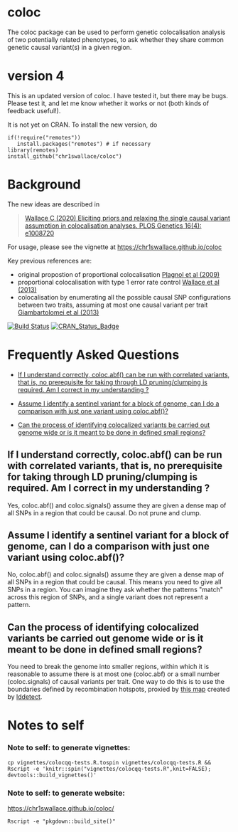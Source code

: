 coloc
=====



The coloc package can be used to perform genetic colocalisation
analysis of two potentially related phenotypes, to ask whether they
share common genetic causal variant(s) in a given region. 


# version 4

This is an updated version of coloc.  I have tested it, but there may be bugs. Please test it, and let me know whether it works or not (both kinds of feedback useful!).  

It is not yet on CRAN. To install the new version, do
```
if(!require("remotes"))
   install.packages("remotes") # if necessary
library(remotes)
install_github("chr1swallace/coloc")
```


# Background

The new ideas are described in 
> [Wallace C (2020) Eliciting priors and relaxing the single causal variant assumption in colocalisation analyses. PLOS Genetics 16(4): e1008720](https://doi.org/10.1371/journal.pgen.1008720)

For usage, please see the vignette at https://chr1swallace.github.io/coloc

Key previous references are:
- original propostion of proportional colocalisation [Plagnol et al (2009)](http://www.ncbi.nlm.nih.gov/pubmed/19039033)
- proportional colocalisation with type 1 error rate control [Wallace et al (2013)](http://onlinelibrary.wiley.com/doi/10.1002/gepi.21765/abstract)
- colocalisation by enumerating all the possible causal SNP configurations between two traits, assuming at most one causal variant per trait [Giambartolomei et al (2013)](http://journals.plos.org/plosgenetics/article?id=10.1371/journal.pgen.1004383)

[![Build Status](https://travis-ci.org/chr1swallace/coloc.svg?branch=master)](https://travis-ci.org/chr1swallace/coloc)
[![CRAN_Status_Badge](http://www.r-pkg.org/badges/version/coloc)](https://cran.r-project.org/package=coloc)


# Frequently Asked Questions

- [If I understand correctly, coloc.abf() can be run with correlated variants, that is, no prerequisite for taking through LD pruning/clumping is required. Am I correct in my understanding ?](#if-i-understand-correctly-colocabf-can-be-run-with-correlated-variants-that-is-no-prerequisite-for-taking-through-ld-pruningclumping-is-required-am-i-correct-in-my-understanding-)

- [Assume I identify a sentinel variant for a block of genome, can I do a comparison with just one variant using coloc.abf()?](#assume-i-identify-a-sentinel-variant-for-a-block-of-genome-can-i-do-a-comparison-with-just-one-variant-using-colocabf)
- [Can the process of identifying colocalized variants be carried out genome wide or is it meant to be done in defined small regions?](#can-the-process-of-identifying-colocalized-variants-be-carried-out-genome-wide-or-is-it-meant-to-be-done-in-defined-small-regions)

## If I understand correctly, coloc.abf() can be run with correlated variants, that is, no prerequisite for taking through LD pruning/clumping is required. Am I correct in my understanding ?

Yes, coloc.abf() and coloc.signals() assume they are given a dense map of all SNPs in a region that could be causal.   Do not prune and clump.

## Assume I identify a sentinel variant for a block of genome, can I do a comparison with just one variant using coloc.abf()?

No, coloc.abf() and coloc.signals() assume they are given a dense map of all SNPs in a region that could be causal. This means you need to give all SNPs in a region. You can imagine they ask whether the patterns "match" across this region of SNPs, and a single variant does not represent a pattern. 

## Can the process of identifying colocalized variants be carried out genome wide or is it meant to be done in defined small regions?

You need to break the genome into smaller regions, within which it is reasonable to assume there is at most one (coloc.abf) or a small number (coloc.signals) of causal variants per trait.  One way to do this is to use the boundaries defined by recombination hotspots, proxied by [this map](https://bitbucket.org/nygcresearch/ldetect-data/src/master/) created by [lddetect](https://academic.oup.com/bioinformatics/article/32/2/283/1743626).

# Notes to self

### Note to self: to generate vignettes:
```
cp vignettes/colocqq-tests.R.tospin vignettes/colocqq-tests.R && Rscript -e 'knitr::spin("vignettes/colocqq-tests.R",knit=FALSE); devtools::build_vignettes()'
```

### Note to self: to generate website:
https://chr1swallace.github.io/coloc/
```
Rscript -e "pkgdown::build_site()"
```
